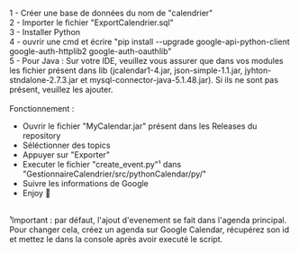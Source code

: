 1 - Créer une base de données du nom de "calendrier" <br>
2 - Importer le fichier "ExportCalendrier.sql" <br>
3 - Installer Python <br>
4 - ouvrir une cmd et écrire "pip install --upgrade google-api-python-client google-auth-httplib2 google-auth-oauthlib"<br>
5 - Pour Java : Sur votre IDE, veuillez vous assurer que dans vos modules les fichier présent dans lib (jcalendar1-4.jar, json-simple-1.1.jar, jyhton-stndalone-2.7.3.jar et mysql-connector-java-5.1.48.jar). Si ils ne sont pas présent, veuillez les ajouter. <br>
 <br>
Fonctionnement : <br>
- Ouvrir le fichier "MyCalendar.jar" présent dans les Releases du repository <br>
- Séléctionner des topics <br>
- Appuyer sur "Exporter" <br>
- Executer le fichier "create_event.py"¹ dans "GestionnaireCalendrier/src/pythonCalendar/py/" <br>
- Suivre les informations de Google <br>
- Enjoy 🎈<br>
<br>
¹Important : par défaut, l'ajout d'evenement se fait dans l'agenda principal. Pour changer cela, créez un agenda sur Google Calendar, récupérez son id et mettez le dans la console après avoir executé le script.
